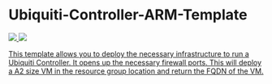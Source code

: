 # Ubiquiti-Controller-ARM-Template


<a href="https://portal.azure.com/#create/Microsoft.Template/uri/https%3A%2F%2Fraw.githubusercontent.com%2Fweeyin83%2FUbiquiti-Controller-ARM-Template%2Fmaster%2Fazuredeploy.json" target="_blank">
    <img src="http://azuredeploy.net/deploybutton.png"/>
</a>
<a href="http://armviz.io/#/?load=https%3A%2F%2Fraw.githubusercontent.com%2Fweeyin83%2FUbiquiti-Controller-ARM-Template%2Fmaster%2Fazuredeploy.json" target="_blank">
    <img src="http://armviz.io/visualizebutton.png"/>


This template allows you to deploy the necessary infrastructure to run a Ubiquiti Controller. It opens up the necessary firewall ports.  This will deploy a A2 size VM in the resource group location and return the FQDN of the VM.
